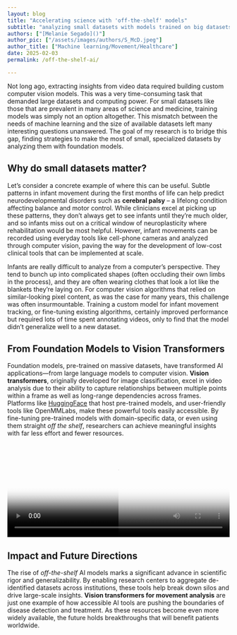 ```yaml
---
layout: blog
title: "Accelerating science with 'off-the-shelf' models"
subtitle: "analyzing small datasets with models trained on big datasets"
authors: ["[Melanie Segado]()"]
author_pic: ["/assets/images/authors/S_McD.jpeg"]
author_title: ["Machine learning/Movement/Healthcare"]
date: 2025-02-03
permalink: /off-the-shelf-ai/

---
```



Not long ago, extracting insights from video data required building custom computer vision models. This was a very time-consuming task that demanded large datasets and computing power. For small datasets like those that are prevalent in many areas of science and medicine, training models was simply not an option altogether. This mismatch between the needs of machine learning and the size of available datasets left many interesting questions unanswered. The goal of my research is to bridge this gap, finding strategies to make the most of small, specialized datasets by analyzing them with foundation models.

## Why do small datasets matter?

Let’s consider a concrete example of where this can be useful. Subtle patterns in infant movement during the first months of life can help predict neurodevelopmental disorders such as **cerebral palsy** – a lifelong condition affecting balance and motor control. While clinicians excel at picking up these patterns, they don’t always get to see infants until they’re much older, and so infants miss out on a critical window of neuroplasticity where rehabilitation would be most helpful. However, infant movements can be recorded using everyday tools like cell-phone cameras and analyzed through computer vision, paving the way for the development of low-cost clinical tools that can be implemented at scale.

Infants are really difficult to analyze from a computer’s perspective. They tend to bunch up into complicated shapes (often occluding their own limbs in the process), and they are often wearing clothes that look a lot like the blankets they’re laying on. For computer vision algorithms that relied on similar-looking pixel content, as was the case for many years, this challenge was often insurmountable. Training a custom model for infant movement tracking, or fine-tuning existing algorithms, certainly improved performance but required lots of time spent annotating videos, only to find that the model didn’t generalize well to a new dataset.

## From Foundation Models to Vision Transformers

Foundation models, pre-trained on massive datasets, have transformed AI applications—from large language models to computer vision. **Vision transformers**, originally developed for image classification, excel in video analysis due to their ability to capture relationships between multiple points within a frame as well as long-range dependencies across frames. Platforms like [HuggingFace](https://huggingface.co/) that host pre-trained models, and user-friendly tools like OpenMMLabs, make these powerful tools easily accessible. By fine-tuning pre-trained models with domain-specific data, or even using them straight *off the shelf*, researchers can achieve meaningful insights with far less effort and fewer resources.

<div id="video-compare-container">
  <video loop autoplay poster="https://s3-us-west-2.amazonaws.com/s.cdpn.io/4273/dirty.jpg">
    <source src=https://s3-us-west-2.amazonaws.com/s.cdpn.io/4273/floodplain-dirty.mp4>
    <source src=https://s3-us-west-2.amazonaws.com/s.cdpn.io/4273/floodplain-dirty.webm>
  </video>
 <div id="video-clipper">
    <video loop autoplay poster="https://s3-us-west-2.amazonaws.com/s.cdpn.io/4273/clean.jpg">
      <source src=https://s3-us-west-2.amazonaws.com/s.cdpn.io/4273/floodplain-clean.mp4>
      <source src=https://s3-us-west-2.amazonaws.com/s.cdpn.io/4273/floodplain-clean.webm>
    </video>
  </div>
	</div>

<!-- <div id="video-compare-container">
  <video loop muted autoplay poster="../assets/post_assets/2025-03-01-Melanie-Segado/openpose.jpg">
    <source src=../assets/post_assets/2025-03-01-Melanie-Segado/openpose.mp4 type="video/mp4">
    <source src=../assets/post_assets/2025-03-01-Melanie-Segado/openpose.webm type="video/webm">
  </video>
 <div id="video-clipper">
    <video loop muted autoplay poster="../assets/post_assets/2025-03-01-Melanie-Segado/vitposeh.jpg">
      <source src=../assets/post_assets/2025-03-01-Melanie-Segado/vitposeh.mp4 type="video/mp4">
      <source src=../assets/post_assets/2025-03-01-Melanie-Segado/vitposeh.webm type="video/webm">
    </video>
  </div>
	</div> -->

<style>

#video-compare-container {
    display: inline-block;
    line-height: 0;
    position: relative;
    width: 100%;
    padding-top: 42.3%;
}
#video-compare-container > video {
    width: 100%;
    position: absolute;
    top: 0; height: 100%;
}
#video-clipper {
    width: 50%; position: absolute;
    top: 0; bottom: 0;
    overflow: hidden;
}
#video-clipper video {
    width: 200%;
    position: absolute;
    height: 100%;
}
</style>

<script>

    document.addEventListener("DOMContentLoaded", function() {
    var video = document.getElementById("test-video");

    if (!video) {
        console.error("Video element not found!");
        return;
    }

    video.addEventListener("loadeddata", function() {
        console.log("Video loaded successfully!");
    });

    video.addEventListener("error", function() {
        console.error("Error loading video");
    });

    video.addEventListener("play", function() {
        console.log("Video is playing");
        video.removeAttribute("poster"); // Hide the poster
    });

    video.play(); // Try to force play on load
// document.addEventListener("DOMContentLoaded", function () {
//     var videoContainer = document.getElementById("video-compare-container"),
//         videoClipper = document.getElementById("video-clipper"),
//         clippedVideo = videoClipper.getElementsByTagName("video")[0];

//     videoContainer.addEventListener("mousemove", trackLocation, false);
//     videoContainer.addEventListener("touchstart", trackLocation, false);
//     videoContainer.addEventListener("touchmove", trackLocation, false);

//     function trackLocation(e) {
//         var rect = videoContainer.getBoundingClientRect(),
//             position = ((e.pageX - rect.left) / videoContainer.offsetWidth) * 100;

//         if (position <= 100) { 
//             videoClipper.style.width = position + "%";
//             clippedVideo.style.width = ((100 / position) * 100) + "%";
//             clippedVideo.style.zIndex = 3;
//         }
//     }
// });
</script>

## Impact and Future Directions

The rise of *off-the-shelf* AI models marks a significant advance in scientific rigor and generalizability. By enabling research centers to aggregate de-identified datasets across institutions, these tools help break down silos and drive large-scale insights. **Vision transformers for movement analysis** are just one example of how accessible AI tools are pushing the boundaries of disease detection and treatment. As these resources become even more widely available, the future holds breakthroughs that will benefit patients worldwide.

